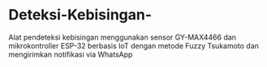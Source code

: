 # Deteksi-Kebisingan-
Alat pendeteksi kebisingan menggunakan sensor GY-MAX4466 dan mikrokontroller ESP-32 berbasis IoT dengan metode Fuzzy Tsukamoto dan mengirimkan notifikasi via WhatsApp
